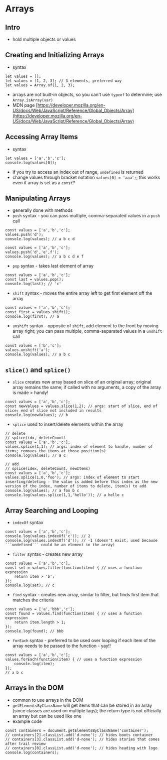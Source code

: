 # Arrays

## Intro
- hold multiple objects or values

## Creating and Initializing Arrays
- syntax
```
let values = [];
let values = [1, 2, 3]; // 3 elements, preferred way
let values = Array.of(1, 2, 3);
```
- arrays are not built-in objects, so you can't use ```typeof``` to determine; use ```Array.isArray(var)```
- MDN page [https://developer.mozilla.org/en-US/docs/Web/JavaScript/Reference/Global_Objects/Array](https://developer.mozilla.org/en-US/docs/Web/JavaScript/Reference/Global_Objects/Array)

## Accessing Array Items
- syntax
```
let values = ['a','b','c'];
console.log(values[0]);
```
- if you try to access an index out of range, ```undefined``` is returned
- change values through bracket notation ```values[0] = 'aaa';```; this works even if array is set as a ```const```?

## Manipulating Arrays
- generally done with methods
- ```push``` syntax - you can pass multiple, comma-separated values in a ```push``` call
```
const values = ['a','b','c'];
values.push('d');
console.log(values); // a b c d

const values = ['a','b','c'];
values.push('d','e',f');
console.log(values); // a b c d e f
```
- ```pop``` syntax - takes last element of array
```
const values = ['a','b','c'];
const last = values.pop();
console.log(last); // 'c'
```
- ```shift``` syntax - moves the entire array left to get first element off the array
```
const values = ['a','b','c'];
const first = values.shift();
console.log(first); // a
```
- ```unshift``` syntax - opposite of ```shift```, add element to the front by moving array right; you can pass multiple, comma-separated values in a ```unshift``` call
```
const values = ['b','c'];
values.unshift('a');
console.log(values); // a b c
```

## ```slice()``` and ```splice()```
- ```slice``` creates new array based on slice of an original array; original array remains the same; if called with no arguments, a copy of the array is made > handy!
```
const values = ['a','b','c'];
const newValues = values.slice(1,2); // args: start of slice, end of slice; end of slice not included in results
console.log(newValues); // b
```
- ```splice``` used to insert/delete elements within the array
```
// delete
// splice(idx, deleteCount)
const values = ['a','b','c'];
values.splice(1,1); // args: index of element to handle, number of items; removes the items at those position(s)
console.log(values); // a c

// add
// splice(idex, deleteCount, newItems)
const values = ['a','b','c'];
values.splice(1,0,'foo'); // args: index of element to start inserting/deleting - the value is added before this index as the new version of the index, number of items to delete, item(s) to add
console.log(values); // a foo b c
console.log(values.splice(1,1,'hello')); // a hello c
```

## Array Searching and Looping
- ```indexOf``` syntax
```
const values = ['a','b','c'];
console.log(values.indexOf('c')); // 2
console.log(values.indexOf('d')); // -1 (doesn't exist, used because ```undefined``` could be an element in the array)
```
- ```filter``` syntax - creates new array
```
const values = ['a','b','c'];
const set = values.filter(function(item) { // uses a function expression
    return item > 'b';
});
console.log(set); // c
```
- ```find``` syntax - creates new array, similar to filter, but finds first item that matches the criteria
```
const values = ['a','bbb','c'];
const found = values.find(function(item) { // uses a function expression
    return item.length > 1;
});
console.log(found); // bbb
```
- ```forEach``` syntax - preferred to be used over looping if each item of the array needs to be passed to the function - yay!!
```
const values = ['a','b','c'];
values.forEach(function(item) { // uses a function expression
    console.log(item);
});
// a b c
```

## Arrays in the DOM
- common to use arrays in the DOM
- ```getElementsByClassName``` will get items that can be stored in an array (since classes are used on multiple tags); the return type is not officially an array but can be used like one
- example code
```
const containers = document.getElementsByClassName('container');
// containers[2].classList.add('d-none'); // hides boots container
// containers[3].classList.add('d-none'); // hides stories that comes after trail review
// containers[0].classList.add('d-none'); // hides heading with logo
console.log(containers);
```
